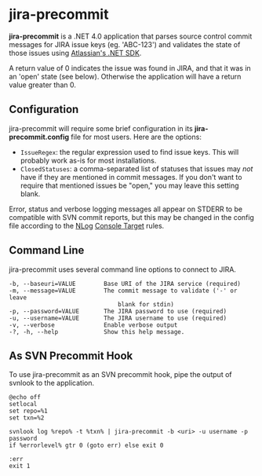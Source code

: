 
jira-precommit
==

**jira-precommit** is a .NET 4.0 application that parses source
control commit messages for JIRA issue keys (eg. 'ABC-123') and
validates the state of those issues using
[Atlassian's .NET SDK](http://www.nuget.org/packages/Atlassian.SDK).

A return value of 0 indicates the issue was found in JIRA, and that
it was in an 'open' state (see below).  Otherwise the application
will have a return value greater than 0.

Configuration
--

jira-precommit will require some brief configuration in its
**jira-precommit.config** file for most users.  Here are the options:

* `IssueRegex`: the regular expression used to find issue keys.
  This will probably work as-is for most installations.
* `ClosedStatuses`: a comma-separated list of statuses that issues
  may *not* have if they are mentioned in commit messages.  If you
  don't want to require that mentioned issues be "open," you may
  leave this setting blank.

Error, status and verbose logging messages all appear on STDERR to
be compatible with SVN commit reports, but this may be changed in
the config file according to the [NLog](http://nlog-project.org/)
[Console Target](https://github.com/nlog/NLog/wiki/Console%20Target)
rules.

Command Line
--

jira-precommit uses several command line options to connect to JIRA.

    -b, --baseuri=VALUE        Base URI of the JIRA service (required)
    -m, --message=VALUE        The commit message to validate ('-' or leave
                                   blank for stdin)
    -p, --password=VALUE       The JIRA password to use (required)
    -u, --username=VALUE       The JIRA username to use (required)
    -v, --verbose              Enable verbose output
    -?, -h, --help             Show this help message.

As SVN Precommit Hook
--

To use jira-precommit as an SVN precommit hook, pipe the output of
svnlook to the application.

    @echo off
    setlocal
    set repo=%1
    set txn=%2

    svnlook log %repo% -t %txn% | jira-precommit -b <uri> -u username -p password
    if %errorlevel% gtr 0 (goto err) else exit 0

    :err
    exit 1

